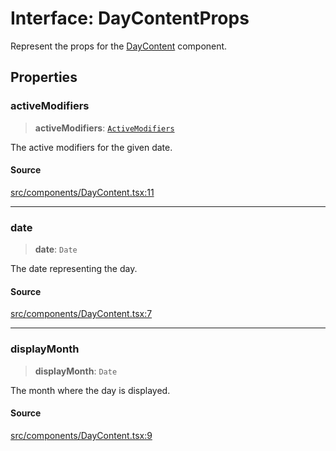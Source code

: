 # Interface: DayContentProps

Represent the props for the [DayContent](../functions/DayContent.md) component.

## Properties

### activeModifiers

> **activeModifiers**: [`ActiveModifiers`](../type-aliases/ActiveModifiers.md)

The active modifiers for the given date.

#### Source

[src/components/DayContent.tsx:11](https://github.com/gpbl/react-day-picker/blob/9ad13dc72fff814dcf720a62f6e3b5ea38e8af6d/src/components/DayContent.tsx#L11)

***

### date

> **date**: `Date`

The date representing the day.

#### Source

[src/components/DayContent.tsx:7](https://github.com/gpbl/react-day-picker/blob/9ad13dc72fff814dcf720a62f6e3b5ea38e8af6d/src/components/DayContent.tsx#L7)

***

### displayMonth

> **displayMonth**: `Date`

The month where the day is displayed.

#### Source

[src/components/DayContent.tsx:9](https://github.com/gpbl/react-day-picker/blob/9ad13dc72fff814dcf720a62f6e3b5ea38e8af6d/src/components/DayContent.tsx#L9)

